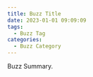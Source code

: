 ```yaml
---
title: Buzz Title
date: 2023-01-01 09:09:09
tags:
  - Buzz Tag
categories:
  - Buzz Category
---
```


Buzz Summary.

<!--more-->
